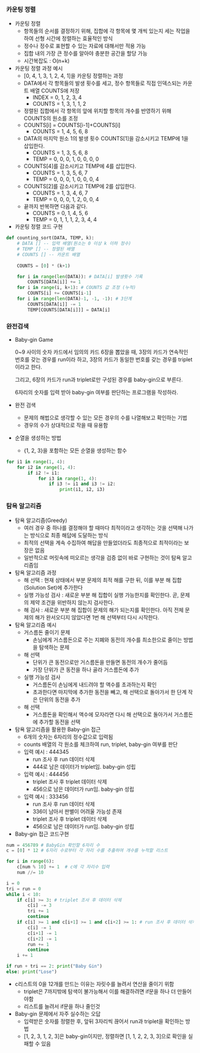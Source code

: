 ### 카운팅 정렬
- 카운팅 정렬
  - 항목들의 순서를 결정하기 위해, 집합에 각 항목에 몇 개씩 있는지 세는 작업을 하여 선형 시간에 정렬하는 효율적인 방식
  - 정수나 정수로 표현할 수 있는 자료에 대해서만 적용 가능
  - 집합 내의 가장 큰 정수를 알아야 충분한 공간을 할당 가능
  - 시간복잡도 : O(n+k)
- 카운팅 정렬 과정 예시
  - [0, 4, 1, 3, 1, 2, 4, 1]을 카운팅 정렬하는 과정
  - DATA에서 각 항목들의 발생 횟수를 세고, 정수 항목들로 직접 인덱스되는 카운트 배열 COUNTS에 저장
    - INDEX = 0, 1, 2, 3, 4
    - COUNTS = 1, 3, 1, 1, 2
  - 정렬된 집합에서 각 항목의 앞에 위치할 항목의 개수를 반영하기 위해 COUNTS의 원소를 조정
  - COUNTS[i] = COUNTS[i-1]+COUNTS[i]
    - COUNTS = 1, 4, 5, 6, 8
  - DATA의 마지막 원소 1의 발생 횟수 COUNTS[1]을 감소시키고 TEMP에 1을 삽입한다.
    - COUNTS = 1, 3, 5, 6, 8
    - TEMP = 0, 0, 0, 1, 0, 0, 0, 0
  - COUNTS[4]를 감소시키고 TEMP에 4를 삽입한다.
    - COUNTS = 1, 3, 5, 6, 7
    - TEMP = 0, 0, 0, 1, 0, 0, 0, 4
  - COUNTS[2]를 감소시키고 TEMP에 2를 삽입한다.
    - COUNTS = 1, 3, 4, 6, 7
    - TEMP = 0, 0, 0, 1, 2, 0, 0, 4
  - 끝까지 반복하면 다음과 같다.
    - COUNTS = 0, 1, 4, 5, 6
    - TEMP = 0, 1, 1, 1, 2, 3, 4, 4
- 카운팅 정렬 코드 구현
```python
def counting_sort(DATA, TEMP, k):
    # DATA [] -- 입력 배열(원소는 0 이상 k 이하 정수)
    # TEMP [] -- 정렬된 배열
    # COUNTS [] -- 카운트 배열
    
    COUNTS = [0] * (k+1)

    for i in range(len(DATA)): # DATA[i] 발생횟수 기록
        COUNTS[DATA[i]] += 1
    for i in range(i, k+1): # COUNTS 값 조정 (누적)
        COUNTS[i] += COUNTS[i-1]
    for i in range(len(DATA)-1, -1, -1): # 3단계
        COUNTS[DATA[i]] -= 1
        TEMP[COUNTS[DATA[i]]] = DATA[i]
```

### 완전검색
- Baby-gin Game

  0~9 사이의 숫자 카드에서 임의의 카드 6장을 뽑았을 때, 3장의 카드가 연속적인 번호를 갖는 경우를 run이라 하고, 3장의 카드가 동일한 번호를 갖는 경우를 triplet이라고 한다.

  그리고, 6장의 카드가 run과 triplet로만 구성된 경우를 baby-gin으로 부른다.

  6자리의 숫자를 입력 받아 baby-gin 여부를 판단하는 프로그램을 작성하라.

- 완전 검색
  - 문제의 해법으로 생각할 수 있는 모든 경우의 수를 나열해보고 확인하는 기법
  - 경우의 수가 상대적으로 작을 때 유용함
- 순열을 생성하는 방법
  - {1, 2, 3}을 포함하는 모든 순열을 생성하는 함수
```python
for i1 in range(1, 4):
    for i2 in range(1, 4):
        if i2 != i1:
            for i3 in range(1, 4):
                if i3 != i1 and i3 != i2:
                    print(i1, i2, i3)
```

### 탐욕 알고리즘
- 탐욕 알고리즘(Greedy)
  - 여러 경우 중 하나를 결정해야 할 때마다 최적이라고 생각하는 것을 선택해 나가는 방식으로 최종 해답에 도달하는 방식
  - 최적의 선택을 계속 수집하여 해답을 만들었더라도 최종적으로 최적이라는 보장은 없음
  - 일반적으로 머릿속에 떠오르는 생각을 검증 없이 바로 구현하는 것이 탐욕 알고리즘임
- 탐욕 알고리즘 과정
  - 해 선택 : 현재 상태에서 부분 문제의 최적 해를 구한 뒤, 이를 부분 해 집합(Solution Set)에 추가한다
  - 실행 가능성 검사 : 새로운 부분 해 집합이 실행 가능한지를 확인한다. 곧, 문제의 제약 조건을 위반하지 않는지 검사한다.
  - 해 검사 : 새로운 부분 해 집합이 문제의 해가 되는지를 확인한다. 아직 전체 문제의 해가 완서오디지 않았다면 1번 해 선택부터 다시 시작한다.
- 탐욕 알고리즘 예시
  - 거스름돈 줄이기 문제
    - 손님에게 거스름돈으로 주는 지폐와 동전의 개수를 최소한으로 줄이는 방법을 탐색하는 문제
  - 해 선택
    - 단위가 큰 동전으로만 거스름돈을 만들면 동전의 개수가 줄어듬
    - 가장 단위가 큰 동전을 하나 골라 거스름돈에 추가
  - 실행 가능성 검사
    - 거스름돈이 손님에게 내드려야 할 액수를 초과하는지 확인
    - 초과한다면 마지막에 추가한 동전을 빼고, 해 선택으로 돌아가서 한 단계 작은 단위의 동전을 추가
  - 해 선택
    - 거스름돈을 확인해서 액수에 모자라면 다시 해 선택으로 돌아가서 거스름돈에 추가할 동전을 선택
- 탐욕 알고리즘을 활용한 Baby-gin 접근
  - 6개의 숫자는 6자리의 정수값으로 입력됨
  - counts 배열의 각 원소를 체크하여 run, triplet, baby-gin 여부를 판단
  - 입력 예시 : 444345
    - run 조사 후 run 데이터 삭제
    - 444로 남은 데이터가 triplet임. baby-gin 성립
  - 입력 예시 : 444456
    - triplet 조사 후 triplet 데이터 삭제
    - 456으로 남은 데이터가 run임. baby-gin 성립
  - 입력 예시 : 333456
    - run 조사 후 run 데이터 삭제
    - 336이 남아서 판별이 어려울 가능성 존재
    - triplet 조사 후 triplet 데이터 삭제
    - 456으로 남은 데이터가 run임. baby-gin 성립
- Baby-gin 접근 코드구현
```python
num = 456789 # BabyGin 확인할 6자리 수
c = [0] * 12 # 6자리 수로부터 각 자리 수를 추출하여 개수를 누적할 리스트

for i in range(6):
    c[num % 10] += 1  # c에 각 자리수 입력
    num //= 10

i = 0
tri = run = 0
while i < 10:
    if c[i] >= 3: # triplet 조사 후 데이터 삭제
        c[i] -= 3
        tri += 1
        continue
    if c[i] >= 1 and c[i+1] >= 1 and c[i+2] >= 1: # run 조사 후 데이터 삭제
        c[i] -= 1
        c[i+1] -= 1
        c[i+2] -= 1
        run += 1
        continue
    i += 1

if run + tri == 2: print("Baby Gin")
else: print("Lose")
```
  - c리스트의 0을 12개를 만드는 이유는 자릿수를 늘려서 연산을 줄이기 위함
    - triplet은 7까지밖에 탐색이 불가능해서 이를 해결하려면 if문을 하나 더 만들어야함
    - 리스트를 늘려서 if문을 하나 줄인것
- Baby-gin 문제에서 자주 실수하는 오답
  - 입력받은 숫자를 정렬한 후, 앞뒤 3자리씩 끊어서 run과 triplet을 확인하는 방법
  - [1, 2, 3, 1, 2, 3]은 baby-gin이지만, 정렬하면 [1, 1, 2, 2, 3, 3]으로 확인을 실패할 수 있음
  